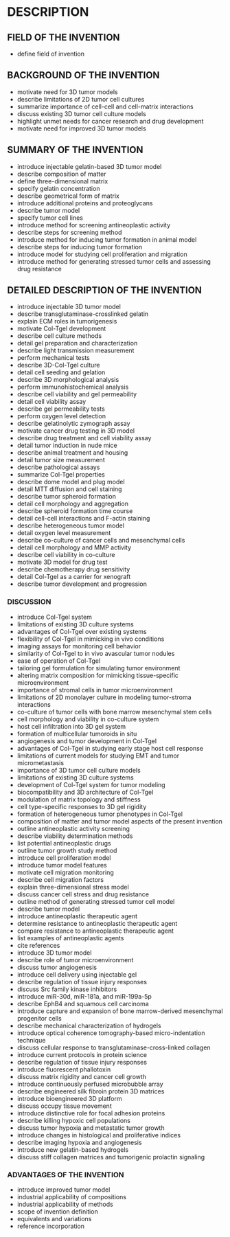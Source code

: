 # DESCRIPTION

## FIELD OF THE INVENTION

- define field of invention

## BACKGROUND OF THE INVENTION

- motivate need for 3D tumor models
- describe limitations of 2D tumor cell cultures
- summarize importance of cell-cell and cell-matrix interactions
- discuss existing 3D tumor cell culture models
- highlight unmet needs for cancer research and drug development
- motivate need for improved 3D tumor models

## SUMMARY OF THE INVENTION

- introduce injectable gelatin-based 3D tumor model
- describe composition of matter
- define three-dimensional matrix
- specify gelatin concentration
- describe geometrical form of matrix
- introduce additional proteins and proteoglycans
- describe tumor model
- specify tumor cell lines
- introduce method for screening antineoplastic activity
- describe steps for screening method
- introduce method for inducing tumor formation in animal model
- describe steps for inducing tumor formation
- introduce model for studying cell proliferation and migration
- introduce method for generating stressed tumor cells and assessing drug resistance

## DETAILED DESCRIPTION OF THE INVENTION

- introduce injectable 3D tumor model
- describe transglutaminase-crosslinked gelatin
- explain ECM roles in tumorigenesis
- motivate Col-Tgel development
- describe cell culture methods
- detail gel preparation and characterization
- describe light transmission measurement
- perform mechanical tests
- describe 3D-Col-Tgel culture
- detail cell seeding and gelation
- describe 3D morphological analysis
- perform immunohistochemical analysis
- describe cell viability and gel permeability
- detail cell viability assay
- describe gel permeability tests
- perform oxygen level detection
- describe gelatinolytic zymograph assay
- motivate cancer drug testing in 3D model
- describe drug treatment and cell viability assay
- detail tumor induction in nude mice
- describe animal treatment and housing
- detail tumor size measurement
- describe pathological assays
- summarize Col-Tgel properties
- describe dome model and plug model
- detail MTT diffusion and cell staining
- describe tumor spheroid formation
- detail cell morphology and aggregation
- describe spheroid formation time course
- detail cell-cell interactions and F-actin staining
- describe heterogeneous tumor model
- detail oxygen level measurement
- describe co-culture of cancer cells and mesenchymal cells
- detail cell morphology and MMP activity
- describe cell viability in co-culture
- motivate 3D model for drug test
- describe chemotherapy drug sensitivity
- detail Col-Tgel as a carrier for xenograft
- describe tumor development and progression

### DISCUSSION

- introduce Col-Tgel system
- limitations of existing 3D culture systems
- advantages of Col-Tgel over existing systems
- flexibility of Col-Tgel in mimicking in vivo conditions
- imaging assays for monitoring cell behavior
- similarity of Col-Tgel to in vivo avascular tumor nodules
- ease of operation of Col-Tgel
- tailoring gel formulation for simulating tumor environment
- altering matrix composition for mimicking tissue-specific microenvironment
- importance of stromal cells in tumor microenvironment
- limitations of 2D monolayer culture in modeling tumor-stroma interactions
- co-culture of tumor cells with bone marrow mesenchymal stem cells
- cell morphology and viability in co-culture system
- host cell infiltration into 3D gel system
- formation of multicellular tumoroids in situ
- angiogenesis and tumor development in Col-Tgel
- advantages of Col-Tgel in studying early stage host cell response
- limitations of current models for studying EMT and tumor micrometastasis
- importance of 3D tumor cell culture models
- limitations of existing 3D culture systems
- development of Col-Tgel system for tumor modeling
- biocompatibility and 3D architecture of Col-Tgel
- modulation of matrix topology and stiffness
- cell type-specific responses to 3D gel rigidity
- formation of heterogeneous tumor phenotypes in Col-Tgel
- composition of matter and tumor model aspects of the present invention
- outline antineoplastic activity screening
- describe viability determination methods
- list potential antineoplastic drugs
- outline tumor growth study method
- introduce cell proliferation model
- introduce tumor model features
- motivate cell migration monitoring
- describe cell migration factors
- explain three-dimensional stress model
- discuss cancer cell stress and drug resistance
- outline method of generating stressed tumor cell model
- describe tumor model
- introduce antineoplastic therapeutic agent
- determine resistance to antineoplastic therapeutic agent
- compare resistance to antineoplastic therapeutic agent
- list examples of antineoplastic agents
- cite references
- introduce 3D tumor model
- describe role of tumor microenvironment
- discuss tumor angiogenesis
- introduce cell delivery using injectable gel
- describe regulation of tissue injury responses
- discuss Src family kinase inhibitors
- introduce miR-30d, miR-181a, and miR-199a-5p
- describe EphB4 and squamous cell carcinoma
- introduce capture and expansion of bone marrow-derived mesenchymal progenitor cells
- describe mechanical characterization of hydrogels
- introduce optical coherence tomography-based micro-indentation technique
- discuss cellular response to transglutaminase-cross-linked collagen
- introduce current protocols in protein science
- describe regulation of tissue injury responses
- introduce fluorescent phallotoxin
- discuss matrix rigidity and cancer cell growth
- introduce continuously perfused microbubble array
- describe engineered silk fibroin protein 3D matrices
- introduce bioengineered 3D platform
- discuss occupy tissue movement
- introduce distinctive role for focal adhesion proteins
- describe killing hypoxic cell populations
- discuss tumor hypoxia and metastatic tumor growth
- introduce changes in histological and proliferative indices
- describe imaging hypoxia and angiogenesis
- introduce new gelatin-based hydrogels
- discuss stiff collagen matrices and tumorigenic prolactin signaling

### ADVANTAGES OF THE INVENTION

- introduce improved tumor model
- industrial applicability of compositions
- industrial applicability of methods
- scope of invention definition
- equivalents and variations
- reference incorporation

